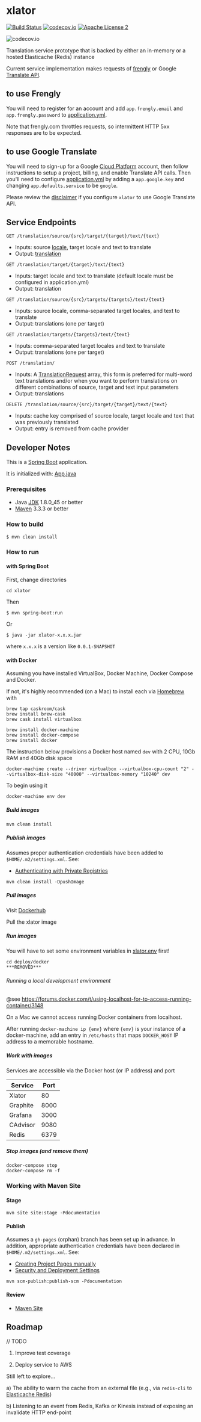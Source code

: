 # xlator
[![Build Status](https://travis-ci.org/fastnsilver/xlator.svg)](https://travis-ci.org/fastnsilver/xlator)
[![codecov.io](https://codecov.io/github/fastnsilver/xlator/coverage.svg?branch=master)](https://codecov.io/github/fastnsilver/xlator?branch=master)
[![Apache License 2](https://img.shields.io/badge/license-ASF2-blue.svg)](https://www.apache.org/licenses/LICENSE-2.0.txt)

![codecov.io](https://codecov.io/github/fastnsilver/xlator/branch.svg?branch=master)


Translation service prototype that is backed by either an in-memory or a hosted Elasticache (Redis) instance

Current service implementation makes requests of [frengly](http://frengly.com) or Google [Translate API](https://cloud.google.com/translate/v2/using_rest#Translate).

## to use Frengly 
You will need to register for an account and add `app.frengly.email` and `app.frengly.password` to [application.yml](https://raw.githubusercontent.com/fastnsilver/xlator/master/src/main/resources/application.yml).

Note that frengly.com throttles requests, so intermittent HTTP 5xx responses are to be expected.

## to use Google Translate
You will need to sign-up for a Google [Cloud Platform](https://cloud.google.com/) account, then follow instructions to setup a project, billing, and enable Translate API calls.
Then you'll need to configure [application.yml](https://raw.githubusercontent.com/fastnsilver/xlator/master/src/main/resources/application.yml) by adding a `app.google.key` and changing `app.defaults.service` to be `google`.

Please review the [disclaimer](https://cloud.google.com/translate/v2/attribution#disclaimer) if you configure `xlator` to use Google Translate API.

## Service Endpoints

`GET /translation/source/{src}/target/{target}/text/{text}`

* Inputs: source [locale](https://docs.oracle.com/javase/8/docs/api/java/util/Locale.html), target locale and text to translate
* Output: [translation](https://github.com/fastnsilver/xlator/blob/master/src/main/java/com/fns/xlator/model/Translation.java)

`GET /translation/target/{target}/text/{text}` 

* Inputs: target locale and text to translate (default locale must be configured in application.yml)
* Output: translation

`GET /translation/source/{src}/targets/{targets}/text/{text}`

* Inputs: source locale, comma-separated target locales, and text to translate
* Output: translations (one per target)

`GET /translation/targets/{targets}/text/{text}`

* Inputs: comma-separated target locales and text to translate
* Output: translations (one per target)

`POST /translation/`

* Inputs: A [TranslationRequest](https://github.com/fastnsilver/xlator/blob/master/src/main/java/com/fns/xlator/TranslationRequest.java) array, this form is preferred for multi-word text translations and/or when you want to perform translations on different combinations of source, target and text input parameters
* Output: translations

`DELETE /translation/source/{src}/target/{target}/text/{text}`

* Inputs: cache key comprised of source locale, target locale and text that was previously translated
* Output: entry is removed from cache provider


## Developer Notes

This is a [Spring Boot](http://projects.spring.io/spring-boot/) application.  

It is initialized with: [App.java](https://github.com/fastnsilver/xlator/blob/master/src/main/java/com/fns/xlator/App.java)


### Prerequisites

* Java [JDK](http://www.oracle.com/technetwork/java/javase/downloads/jdk8-downloads-2133151.html) 1.8.0_45 or better
* [Maven](https://maven.apache.org/download.cgi) 3.3.3 or better


### How to build

```
$ mvn clean install
```


### How to run

#### with Spring Boot


First, change directories

```
cd xlator
```

Then

```
$ mvn spring-boot:run
```

Or 



```
$ java -jar xlator-x.x.x.jar
```

where `x.x.x` is a version like `0.0.1-SNAPSHOT`


#### with Docker

Assuming you have installed VirtualBox, Docker Machine, Docker Compose and Docker.

If not, it's highly recommended (on a Mac) to install each via [Homebrew](http://brew.sh/) with

```
brew tap caskroom/cask
brew install brew-cask
brew cask install virtualbox

brew install docker-machine
brew install docker-compose
brew install docker
```

The instruction below provisions a Docker host named `dev` with 2 CPU, 10Gb RAM and 40Gb disk space

```
docker-machine create --driver virtualbox --virtualbox-cpu-count "2" --virtualbox-disk-size "40000" --virtualbox-memory "10240" dev
```

To begin using it

```
docker-machine env dev
```


##### Build images

```
mvn clean install
```


##### Publish images

Assumes proper authentication credentials have been added to `$HOME/.m2/settings.xml`. See:

* [Authenticating with Private Registries](https://github.com/spotify/docker-maven-plugin#authenticating-with-private-registries)

```
mvn clean install -DpushImage
```


##### Pull images

Visit [Dockerhub](https://hub.docker.com/u/fastnsilver/)

Pull the xlator image


##### Run images

You will have to set some environment variables in [xlator.env](https://github.com/fastnsilver/xlator/blob/master/deploy/docker/xlator.env) first!

```
cd deploy/docker
***REMOVED***
```

###### Running a local development environment

@see https://forums.docker.com/t/using-localhost-for-to-access-running-container/3148

On a Mac we cannot access running Docker containers from localhost.

After running `docker-machine ip {env}` where `{env}` is your instance of a docker-machine, add an entry in `/etc/hosts` that maps `DOCKER_HOST` IP address to a memorable hostname.


##### Work with images

Services are accessible via the Docker host (or IP address) and port 

Service           |  Port
------------------|-------
Xlator            | 80
Graphite          | 8000
Grafana           | 3000
CAdvisor          | 9080
Redis             | 6379


##### Stop images (and remove them)

```
docker-compose stop
docker-compose rm -f
```


### Working with Maven Site 

#### Stage

```
mvn site site:stage -Pdocumentation
```

#### Publish

Assumes a `gh-pages` (orphan) branch has been set up in advance.  In addition, appropriate authentication credentials have been declared in `$HOME/.m2/settings.xml`. See:

* [Creating Project Pages manually](https://help.github.com/articles/creating-project-pages-manually/)
* [Security and Deployment Settings](http://maven.apache.org/guides/mini/guide-deployment-security-settings.html)

```
mvn scm-publish:publish-scm -Pdocumentation
```

#### Review

* [Maven Site](http://fastnsilver.github.io/xlator/)


## Roadmap

// TODO

1) Improve test coverage

2) Deploy service to AWS


Still left to explore...

a) The ability to warm the cache from an external file (e.g., via `redis-cli` to [Elasticache Redis](https://loutilities.wordpress.com/2015/03/23/fastest-way-to-warm-an-aws-redis-elasticache-with-json-data/))

b) Listening to an event from Redis, Kafka or Kinesis instead of exposing an invalidate HTTP end-point

